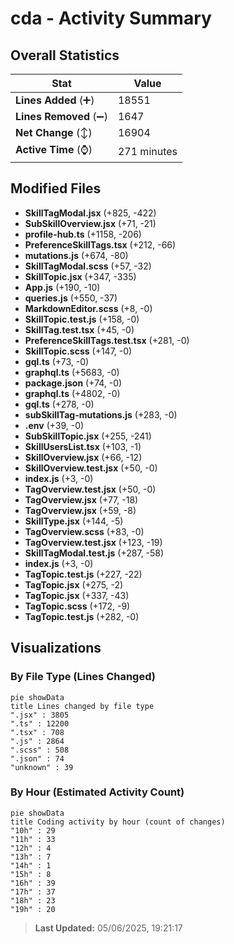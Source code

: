 # cda - Activity Summary 

## Overall Statistics

| Stat                   | Value                                                             |
| ---------------------- | ----------------------------------------------------------------- |
| **Lines Added** (➕)   | 18551                                          |
| **Lines Removed** (➖) | 1647                                        |
| **Net Change** (↕)    | 16904                |
| **Active Time** (⌚)   | 271 minutes |


## Modified Files
- **SkillTagModal.jsx** (+825, -422)
- **SubSkillOverview.jsx** (+71, -21)
- **profile-hub.ts** (+1158, -206)
- **PreferenceSkillTags.tsx** (+212, -66)
- **mutations.js** (+674, -80)
- **SkillTagModal.scss** (+57, -32)
- **SkillTopic.jsx** (+347, -335)
- **App.js** (+190, -10)
- **queries.js** (+550, -37)
- **MarkdownEditor.scss** (+8, -0)
- **SkillTopic.test.js** (+158, -0)
- **SkillTag.test.tsx** (+45, -0)
- **PreferenceSkillTags.test.tsx** (+281, -0)
- **SkillTopic.scss** (+147, -0)
- **gql.ts** (+73, -0)
- **graphql.ts** (+5683, -0)
- **package.json** (+74, -0)
- **graphql.ts** (+4802, -0)
- **gql.ts** (+278, -0)
- **subSkillTag-mutations.js** (+283, -0)
- **.env** (+39, -0)
- **SubSkillTopic.jsx** (+255, -241)
- **SkillUsersList.tsx** (+103, -1)
- **SkillOverview.jsx** (+66, -12)
- **SkillOverview.test.jsx** (+50, -0)
- **index.js** (+3, -0)
- **TagOverview.test.jsx** (+50, -0)
- **TagOverview.jsx** (+77, -18)
- **TagOverview.jsx** (+59, -8)
- **SkillType.jsx** (+144, -5)
- **TagOverview.scss** (+83, -0)
- **TagOverview.test.jsx** (+123, -19)
- **SkillTagModal.test.js** (+287, -58)
- **index.js** (+3, -0)
- **TagTopic.test.js** (+227, -22)
- **TagTopic.jsx** (+275, -2)
- **TagTopic.jsx** (+337, -43)
- **TagTopic.scss** (+172, -9)
- **TagTopic.test.js** (+282, -0)

## Visualizations

### By File Type (Lines Changed)

```mermaid
pie showData
title Lines changed by file type
".jsx" : 3805
".ts" : 12200
".tsx" : 708
".js" : 2864
".scss" : 508
".json" : 74
"unknown" : 39
```

### By Hour (Estimated Activity Count)

```mermaid
pie showData
title Coding activity by hour (count of changes)
"10h" : 29
"11h" : 33
"12h" : 4
"13h" : 7
"14h" : 1
"15h" : 8
"16h" : 39
"17h" : 37
"18h" : 23
"19h" : 20
```


> **Last Updated:** 05/06/2025, 19:21:17
